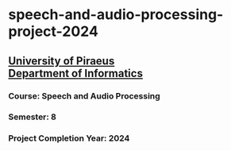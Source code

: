 # speech-and-audio-processing-project-2024
## [University of Piraeus](https://www.unipi.gr/en/home/)<br>[Department of Informatics](https://cs.unipi.gr/en/)
### Course: Speech and Audio Processing
### Semester: 8
### Project Completion Year: 2024

